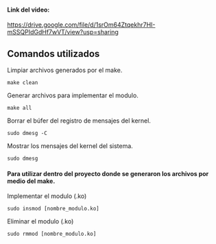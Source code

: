 #### Link del video: 

https://drive.google.com/file/d/1srOm64Ztqekhr7HI-mSSQPIdGdHf7wVT/view?usp=sharing

## Comandos utilizados

Limpiar archivos generados por el make.

```
make clean
```

Generar archivos para implementar el modulo.

```
make all
```

Borrar el búfer del registro de mensajes del kernel.

```
sudo dmesg -C
```

Mostrar los mensajes del kernel del sistema.

```
sudo dmesg
```

#### Para utilizar dentro del proyecto donde se generaron los archivos por medio del make.

Implementar el modulo (.ko)
```
sudo insmod [nombre_modulo.ko]
```

Eliminar el modulo (.ko)
```
sudo rmmod [nombre_modulo.ko]
```
